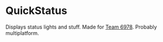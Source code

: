 # QuickStatus
Displays status lights and stuff.
Made for [Team 6978](https://www.niagararobotics.com).
Probably multiplatform.